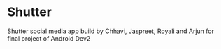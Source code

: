 # Shutter
Shutter social media  app build by  Chhavi, Jaspreet, Royali and Arjun for final project of Android Dev2
